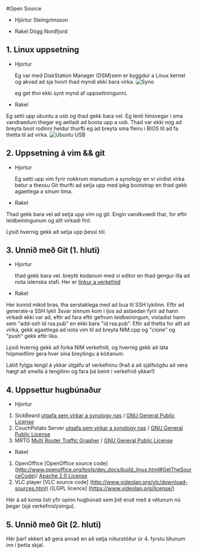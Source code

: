 #Open Source

* Hjörtur Steingrímsson

* Rakel Dögg Nordfjord

## 1. Linux uppsetning

* Hjortur

  Eg var med DiskStation Manager (DSM)sem er byggdur a Linux kernel og akvad ad sja hvort thad myndi ekki bara virka.
  ![Syno](http://www.synology.com/products/img/top/DS1512+.jpg "Synology 1512")

  eg get thvi ekki synt mynd af uppsettningunni.

* Rakel

Eg setti upp ubuntu a usb og thad gekk bara vel. Eg lenti hinsvegar i sma vandraedum thegar eg aetladi ad boota upp a usb. Thad var ekki nog ad breyta boot rodinni heldur thurfti eg ad breyta sma fleiru i BIOS til ad fa thetta til ad virka.
![Ubuntu USB](http://i824.photobucket.com/albums/zz167/lerkill/UbuntuMynd-1.jpeg)
 
## 2. Uppsetning á vim && git

* Hjortur

  Eg setti upp vim fyrir nokkrum manudum a synology en vi virdist virka betur a thessu
  Git thurfti ad setja upp med ipkg bootstrap en thad gekk agaetlega a sínum tima.

* Rakel

Thad gekk bara vel ad setja upp vim og git. Engin vandkvaedi thar, for eftir leidbeiningunum og allt virkadi fint.

Lýsið hvernig gekk að setja upp þessi tól.

## 3. Unnið með Git (1. hluti)

* Hjortur

  thad gekk bara vel. breytti kodanum med vi editor en thad gengur illa ad nota islenska stafi.
  Her er [linkur a verkefnid](https://github.com/Durti/INTOPrufa.git "Git Verkefni Hjartar og Rakelar")

* Rakel

Her komid mikid bras, tha serstaklega med ad bua til SSH lykilinn. Eftir ad generate-a SSH lykli 3svar sinnum kom i
 ljos ad astaedan fyrir ad hann virkadi ekki var ad, eftir ad fara eftir gefnum leidbeiningum, vistadist hann sem
 "add-ssh id rsa.pub" en ekki bara "id rsa.pub". Eftir ad thetta for allt ad virka, gekk agaetlega ad nota vim til ad
 breyta NIM.cpp og "clone" og "push" gekk eftir lika.
 
Lýsið hvernig gekk að forka NIM verkefnið, og hvernig gekk að láta hópmeðlimi gera hver sína breytingu á kóðanum.

Látið fylgja tengil á ykkar útgáfu af verkefninu (Það á að sjálfsögðu að vera hægt að smella á tengilinn og fara þá beint í verkefnið ykkar!)

## 4. Uppsettur hugbúnaður

* Hjortur

1. SickBeard  [utgafa sem virkar a synology nas](https://github.com/midgetspy/Sick-Beard.git "Git Clone linkur") / [GNU General Public License](http://www.gnu.org/licenses/gpl.html)
2. CouchPotato Server [utgafa sem virkar a synology nas](https://github.com/RuudBurger/CouchPotatoServer.git "Git Clone linkur") / [GNU General Public License](https://github.com/RuudBurger/CouchPotatoServer/blob/master/license.txt)
3. MRTG [Multi Router Traffic Grapher](http://oss.oetiker.ch/mrtg/pub/?M=D "Heimsida MRTG") / [GNU General Public License](http://oss.oetiker.ch/mrtg/license.en.html)

* Rakel

1. OpenOffice [OpenOffice source code] (http://www.openoffice.org/tools/dev_docs/build_linux.html#GetTheSourceCode)/ [Apache 2.0 License](http://openoffice.apache.org/license.html)
2. VLC player [VLC source code] (http://www.videolan.org/vlc/download-sources.html) /[LGPL licence] (https://www.videolan.org/license/) 


Hér á að koma listi yfir opinn hugbúnað sem þið eruð með á vélunum nú þegar (sjá verkefnislýsingu).

## 5. Unnið með Git (2. hluti)

Hér þarf ekkert að gera annað en að setja niðurstöður úr 4. fyrstu liðunum inn í þetta skjal.
